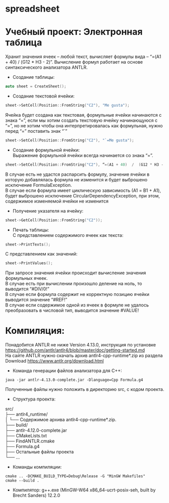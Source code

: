# spreadsheet
# Учебный проект: Электронная таблица
Хранит значения ячеек – любой текст, вычисляет формулы вида – “=(A1 + 40)  /  (G12 * H3 - 2)”. Вычисление формул работает на основе синтаксического анализатора ANTLR.  
* Создание таблицы:

```C++
auto sheet = CreateSheet();
```

* Создание текстовой ячейки:  

```C++
sheet->SetCell(Position::FromString("C2"), "Me gusta");
```

Ячейка будет создана как текстовая, формульные ячейки начинаются с знака “=”, если мы хотим создать текстовую ячейку начинающуюся с “=”, но не хотим чтобы она интерпретировалась как формульная, нужно перед “=” поставить знак “`”  

```C++
sheet->SetCell(Position::FromString("C2"), "`=Me gusta");
```

* Создание формульной ячейки:  
Выражение формульной ячейки всегда начинается со знака “=”.  

```C++
sheet->SetCell(Position::FromString("C2"), “=(A1 + 40)  /  (G12 * H3 - 2)”);
```

В случае есть не удастся распарсить формулу, значение ячейки в которую добавлялась формула не изменится и будет выброшено исключение FormulaException.  
В случае если формула имеет циклическую зависимость (А1 = B1 + A1), будет выброшено исключение CircularDependencyException, при этом, содержимое изменяемой ячейки не изменится  

* Получение указателя на ячейку:  

```C++
sheet->GetCell(Position::FromString("C2"));
```

* Печать таблицы:  
С представлением содержимого ячеек как текста:  
```C++
sheet->PrintTexts();
```

С представлением как значений:  

```C++
sheet->PrintValues();
```

При запросе значения ячейки происходит вычисление значения формульных ячеек.  
В случае есть при вычислении произошло деление на ноль, то выводится “#DIV/0!”  
В случае если формула содержит не корректную позицию ячейки выводится значение “#REF!”  
В случае если содержимое одной из ячеек в формуле не удалось преобразовать в числовой тип, выводится значение #VALUE!  

# Компиляция:
Понадобится ANTLR не ниже Version 4.13.0, инструкция по установке https://github.com/antlr/antlr4/blob/master/doc/getting-started.md  
На сайте ANTLR нужно скачать архив antlr4-cpp-runtime*.zip из раздела Download https://www.antlr.org/download.html  

* Команда генерации файлов анализатора для C++:  

```
java -jar antlr-4.13.0-complete.jar -Dlanguage=Cpp Formula.g4
```
Полученные файлы нужно положить в директорию src, с кодом проекта.  

* Структура проекта:

src/  
├── antlr4_runtime/  
│   └── Содержимое архива antlr4-cpp-runtime*.zip.  
├── build/  
├── antlr-4.12.0-complete.jar  
├── CMakeLists.txt  
├── FindANTLR.cmake  
├── Formula.g4  
├── Остальные файлы проекта  
└── ...  

* Команды компиляции:

```
cmake .. -DCMAKE_BUILD_TYPE=Debug\Release -G "MinGW Makefiles"
cmake --build .
```

* Компилятор:
g++.exe (MinGW-W64 x86_64-ucrt-posix-seh, built by Brecht Sanders) 12.2.0

